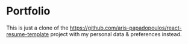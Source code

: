 # Portfolio

This is just a clone of the https://github.com/aris-papadopoulos/react-resume-template project with my personal data & preferences instead.
